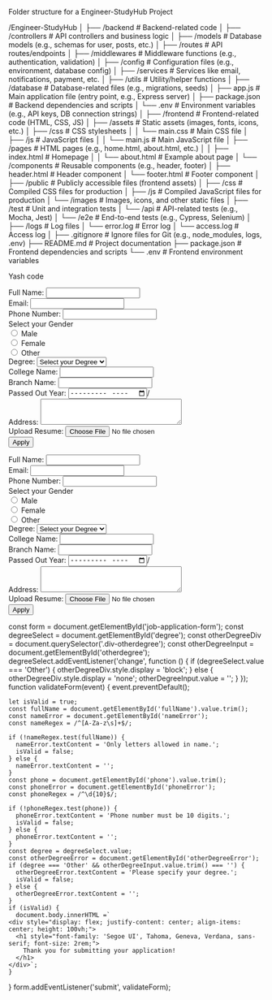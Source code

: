 Folder structure for a Engineer-StudyHub Project

/Engineer-StudyHub
│
├── /backend # Backend-related code
│ ├── /controllers # API controllers and business logic
│ ├── /models # Database models (e.g., schemas for user, posts, etc.)
│ ├── /routes # API routes/endpoints
│ ├── /middlewares # Middleware functions (e.g., authentication, validation)
│ ├── /config # Configuration files (e.g., environment, database config)
│ ├── /services # Services like email, notifications, payment, etc.
│ ├── /utils # Utility/helper functions
│ ├── /database # Database-related files (e.g., migrations, seeds)
│ ├── app.js # Main application file (entry point, e.g., Express server)
│ ├── package.json # Backend dependencies and scripts
│ └── .env # Environment variables (e.g., API keys, DB connection strings)
│
├── /frontend # Frontend-related code (HTML, CSS, JS)
│ ├── /assets # Static assets (images, fonts, icons, etc.)
│ ├── /css # CSS stylesheets
│ │ └── main.css # Main CSS file
│ ├── /js # JavaScript files
│ │ └── main.js # Main JavaScript file
│ ├── /pages # HTML pages (e.g., home.html, about.html, etc.)
│ │ ├── index.html # Homepage
│ │ └── about.html # Example about page
│ └── /components # Reusable components (e.g., header, footer)
│ ├── header.html # Header component
│ └── footer.html # Footer component
│
├── /public # Publicly accessible files (frontend assets)
│ ├── /css # Compiled CSS files for production
│ ├── /js # Compiled JavaScript files for production
│ └── /images # Images, icons, and other static files
│
├── /test # Unit and integration tests
│ └── /api # API-related tests (e.g., Mocha, Jest)
│ └── /e2e # End-to-end tests (e.g., Cypress, Selenium)
│
├── /logs # Log files
│ └── error.log # Error log
│ └── access.log # Access log
│
├── .gitignore # Ignore files for Git (e.g., node_modules, logs, .env)
├── README.md # Project documentation
├── package.json # Frontend dependencies and scripts
└── .env # Frontend environment variables

Yash code

<!DOCTYPE html>
<html lang="en">
<head>
  <meta charset="UTF-8">
  <meta name="viewport" content="width=device-width, initial-scale=1.0">
  <title>Job Application Form</title>
  <link rel="stylesheet" href="css/Yashasvi_JobPortal_ApplicationProcess.css">
  <script defer src="Yashasvi_JobPortal_ApplicationProcess.js"></script>
</head>
<body>
<div class="form-container">
  <form id="job-application-form">
    <div class="div-fullname">
      <label for="fullName"class="label-fullname">Full Name: </label>
      <input type="text" id="fullName" name="fullName" required>
      <div class="error" id="nameError"></div>
    </div>
    <div class="div-email">
      <label for="email" class="label-email">Email: </label>
      <input type="email" id="email" name="email" required>
    </div>
    <div class="div-phone">
      <label for="phone" class="label-phone">Phone Number: </label>
      <input type="tel" id="phone" name="phone" required/>
      <div class="error" id="phoneError"></div>
    </div>
    <div class="div-gender">
      <label for="gender" class="label-gender">Select your Gender</label>
      <div>
        <input type="radio" id="male" name="gender" value="male" required/>
        <label for="male">Male</label>
      <div>
        <input type="radio" id="female" name="gender" value="female" required/>
        <label for="female">Female</label>
      </div>
      <div>
        <input type="radio" id="other" name="gender" value="other" required/>
        <label for="other">Other</label>
      </div>
    </div>
    <div class="div-degree">
      <label for="degree" class="label-degree">Degree: </label>
      <select id="degree" name="degree" class="select-degree" required>
        <option value="" disabled selected>Select your Degree</option>
        <option value="B.Tech">B.Tech</option>
        <option value="B.E">B.E</option>
        <option value="M.Tech">M.Tech</option>
        <option value="MBA">MBA</option>
        <option value="Other">Other</option>
      </select>
    </div>
    <div class="div-otherdegree" style="display:none;">
      <label for="otherdegree" class="label-otherdegree">If you have selected Other:</label>
      <input type="text" id="otherdegree" name="otherdegree" placeholder="Please Specify your degree">
      <div class="error" id="otherDegreeError"></div>
    </div>
    <div class="div-college">
      <label for="College" class="label-college">College Name: </label>
      <input type="text" id="College" name="College" required>
    </div>
    <div class="div-branch">
      <label for="branch" class="label-branch">Branch Name: </label>
      <input type="text" id="branch" name="branch" required/>
    </div>
    <div class="div-passedout">
      <label for="Passedout" class="label-passedout">Passed Out Year: </label>
      <input type="month" id="Passedout" name="Passedout" required>/
    </div>
    <div class="div-Address">
      <label for="Address" class="label-address">Address: </label>
      <textarea type="text"cols="32" rows="3" id="Address" name="Address"required></textarea>
    </div>
    <div class="div-resume">
      <label for="resume" class="label-resume">Upload Resume: </label>
      <input type="file" id="resume" name="resume" required/>
    </div>
    <button type="submit" class="apply">Apply</button>
  </form>
</div>
</body>
</html><!DOCTYPE html>
<html lang="en">
<head>
  <meta charset="UTF-8">
  <meta name="viewport" content="width=device-width, initial-scale=1.0">
  <title>Job Application Form</title>
  <link rel="stylesheet" href="css/Yashasvi_JobPortal_ApplicationProcess.css">
  <script defer src="Yashasvi_JobPortal_ApplicationProcess.js"></script>
</head>
<body>
<div class="form-container">
  <form id="job-application-form">
    <div class="div-fullname">
      <label for="fullName"class="label-fullname">Full Name: </label>
      <input type="text" id="fullName" name="fullName" required>
      <div class="error" id="nameError"></div>
    </div>
    <div class="div-email">
      <label for="email" class="label-email">Email: </label>
      <input type="email" id="email" name="email" required>
    </div>
    <div class="div-phone">
      <label for="phone" class="label-phone">Phone Number: </label>
      <input type="tel" id="phone" name="phone" required/>
      <div class="error" id="phoneError"></div>
    </div>
    <div class="div-gender">
      <label for="gender" class="label-gender">Select your Gender</label>
      <div>
        <input type="radio" id="male" name="gender" value="male" required/>
        <label for="male">Male</label>
      <div>
        <input type="radio" id="female" name="gender" value="female" required/>
        <label for="female">Female</label>
      </div>
      <div>
        <input type="radio" id="other" name="gender" value="other" required/>
        <label for="other">Other</label>
      </div>
    </div>
    <div class="div-degree">
      <label for="degree" class="label-degree">Degree: </label>
      <select id="degree" name="degree" class="select-degree" required>
        <option value="" disabled selected>Select your Degree</option>
        <option value="B.Tech">B.Tech</option>
        <option value="B.E">B.E</option>
        <option value="M.Tech">M.Tech</option>
        <option value="MBA">MBA</option>
        <option value="Other">Other</option>
      </select>
    </div>
    <div class="div-otherdegree" style="display:none;">
      <label for="otherdegree" class="label-otherdegree">If you have selected Other:</label>
      <input type="text" id="otherdegree" name="otherdegree" placeholder="Please Specify your degree">
      <div class="error" id="otherDegreeError"></div>
    </div>
    <div class="div-college">
      <label for="College" class="label-college">College Name: </label>
      <input type="text" id="College" name="College" required>
    </div>
    <div class="div-branch">
      <label for="branch" class="label-branch">Branch Name: </label>
      <input type="text" id="branch" name="branch" required/>
    </div>
    <div class="div-passedout">
      <label for="Passedout" class="label-passedout">Passed Out Year: </label>
      <input type="month" id="Passedout" name="Passedout" required>/
    </div>
    <div class="div-Address">
      <label for="Address" class="label-address">Address: </label>
      <textarea type="text"cols="32" rows="3" id="Address" name="Address"required></textarea>
    </div>
    <div class="div-resume">
      <label for="resume" class="label-resume">Upload Resume: </label>
      <input type="file" id="resume" name="resume" required/>
    </div>
    <button type="submit" class="apply">Apply</button>
  </form>
</div>
</body>
</html>

const form = document.getElementById('job-application-form');
const degreeSelect = document.getElementById('degree');
const otherDegreeDiv = document.querySelector('.div-otherdegree');
const otherDegreeInput = document.getElementById('otherdegree');
degreeSelect.addEventListener('change', function () {
if (degreeSelect.value === 'Other') {
otherDegreeDiv.style.display = 'block';
} else {
otherDegreeDiv.style.display = 'none';
otherDegreeInput.value = '';
}
});
function validateForm(event) {
event.preventDefault();

    let isValid = true;
    const fullName = document.getElementById('fullName').value.trim();
    const nameError = document.getElementById('nameError');
    const nameRegex = /^[A-Za-z\s]+$/;

    if (!nameRegex.test(fullName)) {
      nameError.textContent = 'Only letters allowed in name.';
      isValid = false;
    } else {
      nameError.textContent = '';
    }
    const phone = document.getElementById('phone').value.trim();
    const phoneError = document.getElementById('phoneError');
    const phoneRegex = /^\d{10}$/;

    if (!phoneRegex.test(phone)) {
      phoneError.textContent = 'Phone number must be 10 digits.';
      isValid = false;
    } else {
      phoneError.textContent = '';
    }
    const degree = degreeSelect.value;
    const otherDegreeError = document.getElementById('otherDegreeError');
    if (degree === 'Other' && otherDegreeInput.value.trim() === '') {
      otherDegreeError.textContent = 'Please specify your degree.';
      isValid = false;
    } else {
      otherDegreeError.textContent = '';
    }
    if (isValid) {
      document.body.innerHTML =`
    <div style="display: flex; justify-content: center; align-items: center; height: 100vh;">
      <h1 style="font-family: 'Segoe UI', Tahoma, Geneva, Verdana, sans-serif; font-size: 2rem;">
        Thank you for submitting your application!
      </h1>
    </div>`;
    }

}
form.addEventListener('submit', validateForm);
